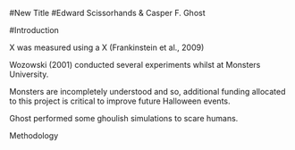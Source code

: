 #New Title
#Edward Scissorhands & Casper F. Ghost


#Introduction

X was measured using a X (Frankinstein et al., 2009)

Wozowski (2001) conducted several experiments whilst at Monsters University.

Monsters are incompletely understood and so, additional funding allocated to this 
project is critical to improve future Halloween events. 

Ghost performed some ghoulish simulations to scare humans. 

Methodology

